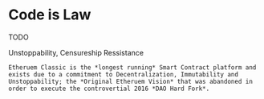 # Code is Law

TODO

Unstoppability, Censureship Ressistance

    Etheruem Classic is the *longest running* Smart Contract platform and exists due to a commitment to Decentralization, Immutability and Unstoppability; the *Original Etheruem Vision* that was abandoned in order to execute the controvertial 2016 *DAO Hard Fork*.
